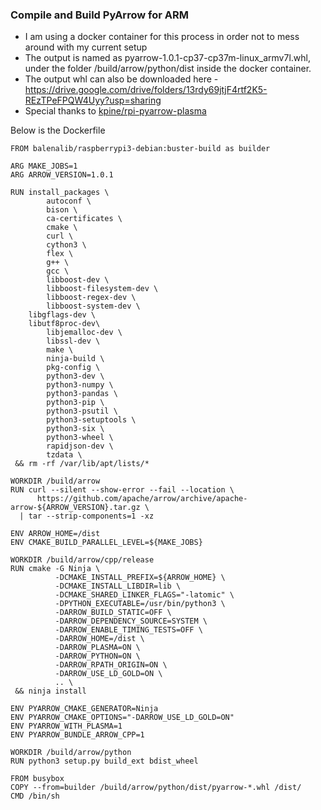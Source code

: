 ### Compile and Build PyArrow for ARM

- I am using a docker container for this process in order not to mess around with my current setup
- The output is named as pyarrow-1.0.1-cp37-cp37m-linux_armv7l.whl, under the folder /build/arrow/python/dist inside the docker container.
- The output whl can also be downloaded here - https://drive.google.com/drive/folders/13rdy69jtjF4rtf2K5-REzTPeFPQW4Uyy?usp=sharing
- Special thanks to [kpine/rpi-pyarrow-plasma](https://github.com/kpine/rpi-pyarrow-plasma)

Below is the Dockerfile

```
FROM balenalib/raspberrypi3-debian:buster-build as builder

ARG MAKE_JOBS=1
ARG ARROW_VERSION=1.0.1

RUN install_packages \
        autoconf \
        bison \
        ca-certificates \
        cmake \
        curl \
        cython3 \
        flex \
        g++ \
        gcc \
        libboost-dev \
        libboost-filesystem-dev \
        libboost-regex-dev \
        libboost-system-dev \
	libgflags-dev \
	libutf8proc-dev\
        libjemalloc-dev \
        libssl-dev \
        make \
        ninja-build \
        pkg-config \
        python3-dev \
        python3-numpy \
        python3-pandas \
        python3-pip \
        python3-psutil \
        python3-setuptools \
        python3-six \
        python3-wheel \
        rapidjson-dev \
        tzdata \
 && rm -rf /var/lib/apt/lists/*

WORKDIR /build/arrow
RUN curl --silent --show-error --fail --location \
      https://github.com/apache/arrow/archive/apache-arrow-${ARROW_VERSION}.tar.gz \
  | tar --strip-components=1 -xz

ENV ARROW_HOME=/dist
ENV CMAKE_BUILD_PARALLEL_LEVEL=${MAKE_JOBS}

WORKDIR /build/arrow/cpp/release
RUN cmake -G Ninja \
          -DCMAKE_INSTALL_PREFIX=${ARROW_HOME} \
          -DCMAKE_INSTALL_LIBDIR=lib \
          -DCMAKE_SHARED_LINKER_FLAGS="-latomic" \
          -DPYTHON_EXECUTABLE=/usr/bin/python3 \
          -DARROW_BUILD_STATIC=OFF \
          -DARROW_DEPENDENCY_SOURCE=SYSTEM \
          -DARROW_ENABLE_TIMING_TESTS=OFF \
          -DARROW_HOME=/dist \
          -DARROW_PLASMA=ON \
          -DARROW_PYTHON=ON \
          -DARROW_RPATH_ORIGIN=ON \
          -DARROW_USE_LD_GOLD=ON \
          .. \
 && ninja install

ENV PYARROW_CMAKE_GENERATOR=Ninja
ENV PYARROW_CMAKE_OPTIONS="-DARROW_USE_LD_GOLD=ON"
ENV PYARROW_WITH_PLASMA=1
ENV PYARROW_BUNDLE_ARROW_CPP=1

WORKDIR /build/arrow/python
RUN python3 setup.py build_ext bdist_wheel

FROM busybox
COPY --from=builder /build/arrow/python/dist/pyarrow-*.whl /dist/
CMD /bin/sh
```





